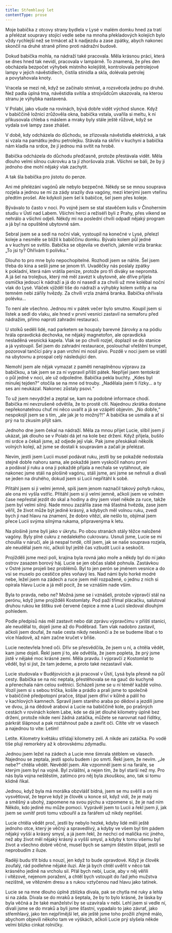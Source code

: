 ```yaml
---
title: Střemhlavý let
contentType: prose
---
```


<section>

Moje babička z otcovy strany bydlela v Lysé v malém domku hned za tratí a přelézat soupravy stojící vedle sebe na mnoha překladových kolejích bylo vždy rychlejší než se trmácet až k nadjezdu a zase zpátky, abych nakonec skončil na druhé straně přímo proti nádražní budově.

Dokud babička mohla, na nádraží také pracovala. Měla krásnou práci, která se dnes hned tak nevidí, pracovala v lampárně. To znamená, že přes den obcházela bezpočet výhybek místního kolejiště, kontrolovala petrolejové lampy v jejich návěstidlech, čistila stínidla a skla, dolévala petrolej a povytahovala knoty.

Vracela se mezi ně, když se začínalo stmívat, a rozsvěcela jednu po druhé. Než padla úplná tma, návěstidla svítila a strojvůdcům ukazovala, na kterou stranu je výhybka nastavená.

V Polabí, jako všude na rovinách, bývá dobře vidět východ slunce. Když v babiččině ložnici zrůžověla okna, babička vstala, uvařila si meltu, k ní přikusovala chleba s máslem a mraky byly stále ještě růžové, když se vydala své lampy zase zhášet.

V době, kdy odcházela do důchodu, se zřizovala návěstidla elektrická, a tak si vzala na památku jednu petrolejku. Stávala na skříni v kuchyni a babička nám kladla na srdce, že jí jednou má svítit na hrobě.

Babička odcházela do důchodu předčasně, protože přestávala vidět. Měla dlouho velmi silnou cukrovku a ta jí zhoršovala zrak. Všichni se báli, že by ji jednoho dne mohl nějaký vlak zachytit.

A tak šla babička pro jistotu do penze.

Ani mé přelézání vagónů ale nebylo bezpečné. Někdy se se mnou souprava rozjela a jednou se mi za zády srazily dva vagóny, mezi kterými jsem vteřinu předtím prošel. Ale kdykoli jsem šel k babičce, šel jsem přes koleje.

Bývávalo to často v noci. Po vojně jsem se stal stavěčem kulis v Činoherním studiu v Ústí nad Labem. Všichni herci a režiséři byli z Prahy, přes víkend se nehrálo a všichni odjeli. Někdy mi na poslední chvíli odpadl nějaký program a já byl na opuštěné ubytovně sám.

Sebral jsem se a sedl na noční vlak, vystoupil na konečné v Lysé, přelezl koleje a nesměle se blížil k babiččinu domku. Bývalo kolem půl jedné a v kuchyni se svítilo. Babička se objevila ve dveřích, jakmile vrzla branka: „To jsi ty? Ohřívám ti polívku.“

Dlouho to pro mne bylo nepochopitelné. Rozhodl jsem se náhle. Šel jsem třeba do kina a sešli jsme se jenom tři. Uvaděčky nás poslaly zpátky k pokladní, která nám vrátila peníze, protože pro tři diváky se nepromítá. A já šel na trolejbus, který mě měl zavézt k ubytovně, ale dříve přijela osmička jedoucí k nádraží a já do ní nasedl a za chvíli už mne kolébal noční vlak do Lysé. Vláček vjížděl tiše do nádraží a výhybky kolem svítily a na temném nebi zářily hvězdy. Za chvíli vrzla známá branka. Babička ohřívala polévku…

To není ale všechno. Jednou mi v pátek večer bylo smutno. Koupil jsem si lístek a sedl do vlaku, ale hned v první vesnici zastavil na semaforu před nádražím, přímo naproti zahradní restauraci.

U stolků seděli lidé, nad parketem se houpaly barevné žárovky a na pódiu hrála opravdická dechovka, ne nějaký magnetofon, ale opravdická nesladěná vesnická kapela. Vlak se po chvíli rozjel, doplazil se do stanice a já vystoupil. Šel jsem do zahradní restaurace, poslouchal vřeštění trumpet, pozoroval tančící páry a pan vrchní mi nosil pivo. Pozdě v noci jsem se vrátil na ubytovnu a prospal celý následující den.

Nemohl jsem ale nějak vymazat z paměti nenaplněnou výpravu za babičkou, a tak jsem se za ní vypravil příští pátek. Nepřijel jsem tentokrát o půl jedné v noci, ale už odpoledne. Babička pekla buchty. „Kdes byl minulej tejden?“ otočila se na mne od trouby. „Nadělala jsem ti řízky… a ty ses ani neukázal. Nakonec zůstaly psovi.“

To už jsem nevydržel a zeptal se, kam na podobné informace chodí. Babička mi nevzrušeně odvětila, že to prostě cítí. Najednou zkrátka dostane nepřekonatelnou chuť mi něco uvařit a já se vzápětí objevím. „No dobře,“ nespokojil jsem se s tím, „ale jak je to možný?!“ A babička se usmála a ať si prý na to zkusím přijít sám.

Jednoho dne jsem čekal na nádraží. Měla za mnou přijet Lucie, slíbil jsem jí ukázat, jak dlouho se v Polabí dá jet na kole bez držení. Když přijela, bušilo mi srdce a čekali jsme, až odjede její vlak. Pak jsme přeskákali několik volných kolejí, až jsme se dostali k soupravám a začali je přelézat.

Nevím, jestli jsem Lucii musel podávat ruku, jestli by se pokaždé nedostala stejně dobře nahoru sama, ale pokaždé jsem vyskočil nahoru první a podával jí ruku a ona ji pokaždé přijala a nechala se vytáhnout, ale nakonec jsme stáli na plošině vagónu, stáli jsme, ani jsme se nehnuli a dívali se jeden na druhého, dokud jsem si Lucii nepřitáhl k sobě.

Přitáhl jsem si ji velmi jemně, spíš jsem jenom naznačil takový pohyb rukou, ale ona mi vyšla vstříc. Přitáhl jsem si ji velmi jemně, ačkoli jsem ve volném čase nepřestal jezdit do skal a hodiny a dny jsem visel někde za ruce, takže jsem byl velmi silný. Nade mnou zazářila zase má šťastná hvězda, zase jsem věřil, že život může být jedině krásný, a kdybych měl volnou ruku, zvedl bych ji nad hlavu na znamení, že dobro vítězí, ale nešlo to, objímal jsem přece Lucii svýma silnýma rukama, připravenýma k letu.

Na plošině jsme byli jako v úkrytu. Po obou stranách stály těžce naložené vagóny. Byly plné cukru z nedalekého cukrovaru. Usnuli jsme, Lucie se mi choulila v náručí, ale já nespal tvrdě, cítil jsem, jak se naše souprava rozjela, ale neudělal jsem nic, ačkoli byl ještě čas vzbudit Lucii a seskočit.

Projížděli jsme mezi poli, krajina byla rovná jako moře a někdy byl do ní jako ostrov zasazen borový háj. Lucie se jen občas slabě pohnula. Zastávkou v Ostré jsme projeli bez problémů. Byl to jen perón se jménem vesnice a do vsi se muselo po cestičce přes voňavý les. Nad námi bylo horké modré nebe, ležel jsem na zádech a ruce jsem měl rozpažené, o jednu z nich si opírala hlavu Lucie a já měl pocit, že se vznáším nade vším.

Byla to pravda, nebo ne? Možná jsme se i vznášeli, protože výpravčí stál na perónu, když jsme projížděli Kostomlaty. Pod paží třímal plácačku, salutoval druhou rukou ke štítku své červené čepice a mne a Lucii sledoval dlouhým pohledem.

Podle předpisů nás měl zastavit nebo dát zprávu výpravčímu v příští stanici, ale neudělal to, dojeli jsme až do Poděbrad. Tam vlak nadobro zastavil, ačkoli jsem doufal, že naše cesta nikdy neskončí a že se budeme líbat o to více hladově, až nám začne kručet v břiše.

Lucie neotevřela hned oči. Dřív se přesvědčila, že jsem u ní, a chtěla vědět, kam jsme dojeli. Řekl jsem jí to, ale odvětila, že jsem popleta, že prý jsme jistě v nějaké moc krásné zemi. Měla pravdu. I výpravčí z Kostomlat to věděl, byl si jist, že tam jedeme, a proto také nezastavil vlak.

Lucie studovala v Budějovicích a já pracoval v Ústí, Lysá byla přesně na půl cesty. Babička se na nic neptala, přestěhovala se na gauč do kuchyně a přenechala nám celou světnici. Scházeli jsme se u ní téměř každé volno. Vozil jsem si s sebou trička, košile a prádlo a prali jsme to společně v babiččině předpotopní pračce, štípal jsem dříví v kůlně a pálil ho v kachlových kamnech. Spravil jsem starého araba po dědovi a jezdili jsme ve dvou, já na dědově arabovi a Lucie na babiččině kole, po prašných cestách v rovinách kolem Labe, kde se dá jet dlouhé kilometry úplně bez držení, protože nikde není žádná zatáčka, můžete se narovnat nad řídítky, párkrát šlápnout a pak roztáhnout paže a zavřít oči. Cítíte vítr ve vlasech a najednou to víte: Letím!

Letíte. Kilometry květáku střídají kilometry zelí. A nikde ani zatáčka. Po vodě tiše plují remorkéry až k obrovskému zdymadlu.

Jednou jsem ležel na zádech a Lucie mne šimrala stéblem ve vlasech. Najednou se zeptala, jestli spolu budem i po smrti. Řekl jsem, že nevím. „Je nebe?“ chtěla vědět. Nevěděl jsem. Ale vzpomněl jsem si na faráře, se kterým jsem byl na vojně. Byl zvláštní, a nejen tím, že byl starší než my. Pro nás byla vojna neštěstím, zatímco pro něj byla zkouškou, ano, tak si tomu klidně říkal.

Jednou, když byla má morálka obzvlášť bídná, jsem se mu svěřil a on mi vysvětloval, že teprve když je člověk u konce sil, když vidí, že je malý a směšný a ubohý, zapomene na svou pýchu a vzpomene si, že je nad ním Někdo, kdo jedině mu může pomoci. Vyprávěl jsem to Lucii a řekl jsem jí, jak jsem se uvnitř proti tomu vzbouřil a za farářem už nikdy nepřišel.

Lucie chtěla vědět proč, jestli by nebylo hezké, kdyby lidé měli ještě jednoho otce, který je věčný a spravedlivý, a kdyby ve všem byl tím pádem nějaký vyšší a krásný smysl, a já jsem řekl, že nechci od malička nic jiného, než aby život měl nějaký krásný a vyšší smysl, a kdyby k tomu všemu byl život a všechno dobré věčné, musel bych se samým štěstím štípat, jestli se neprobudím z iluze.

Raději budu třít bídu s nouzí, jen když to bude opravdové. Když je člověk zoufalý, rád podlehne nějaké iluzi. Ale já bych chtěl uvěřit v něco tak krásného jedině na vrcholu sil. Přál bych nebi, Lucie, aby v něj věřili i vítězové, nejenom poražení, a chtěl bych vstoupit do řad jeho mužstva nezištně, ve vítězném dresu a s rukou vztyčenou nad hlavu jako tatínek.

Lucie se na mne dlouho úplně zblízka dívala, pak se chytla mé ruky a lehla si na záda. Dívala se do mraků a šeptala, že by to bylo krásné, že láska by byla věčná a že také manželství by se uzavírala v nebi. Lehl jsem si vedle ní, dívali jsme se do mraků a byli jsme šťastní, vypadalo to jako závrať, jako střemhlavý, jako ten nejpřímější let, ale ještě jsme toho prožili zřejmě málo, abychom objevili někoho tam ve výškách, ačkoli Lucie prý slyšela někde velmi blízko cinkat rolničky.

</section>
